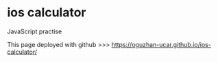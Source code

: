 # ios calculator

JavaScript practise

This page deployed with github >>> https://oguzhan-ucar.github.io/ios-calculator/
